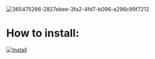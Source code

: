 ![365475266-2827ebee-3fa2-4fd7-b096-a296c99f7212](https://github.com/user-attachments/assets/25174af0-79e0-4d67-9124-2d3519cc91b7)

# How to install:

[![Install](https://github.com/user-attachments/assets/35e390a5-8fb7-436a-ae1e-af18b3bd36b0)](https://youtu.be/HQh9hLHVdrQ)
